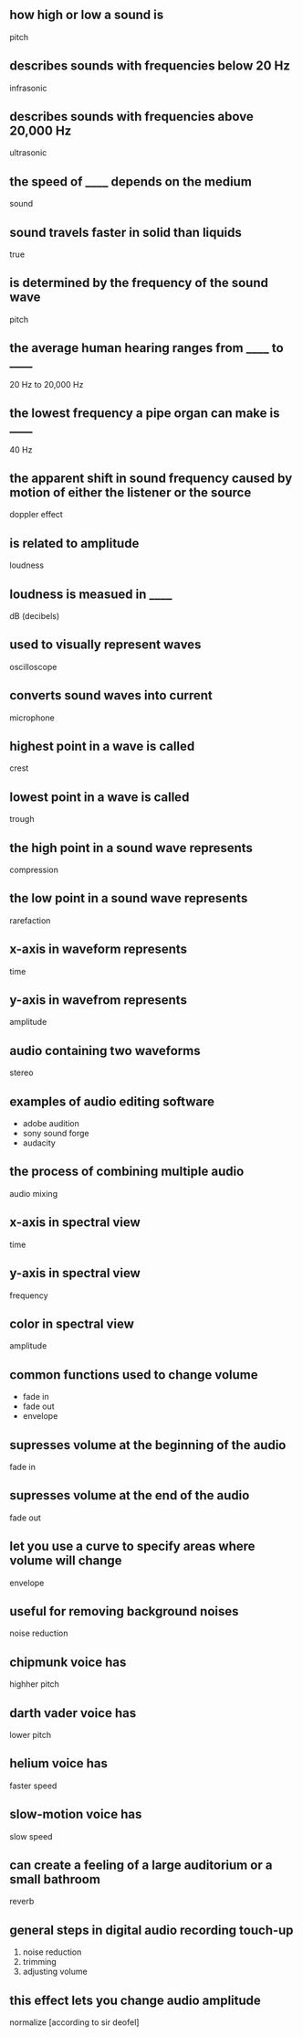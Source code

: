 <!-- Lesson 5: Prelude to Audio and Animation -->

<!-- The Nature of Sound -->

## how high or low a sound is

pitch

## describes sounds with frequencies below 20 Hz

infrasonic

## describes sounds with frequencies above 20,000 Hz

ultrasonic

## the speed of ____ depends on the medium

sound

## sound travels faster in solid than liquids

true

## is determined by the frequency of the sound wave

pitch

## the average human hearing ranges from ____ to ____

20 Hz to 20,000 Hz

## the lowest frequency a pipe organ can make is ____

40 Hz

## the apparent shift in sound frequency caused by motion of either the listener or the source

doppler effect

## is related to amplitude

loudness

## loudness is measued in ____

dB (decibels)

## used to visually represent waves

oscilloscope

## converts sound waves into current

microphone

## highest point in a wave is called

crest

## lowest point in a wave is called

trough

## the high point in a sound wave represents

compression

## the low point in a sound wave represents

rarefaction

<!-- Basic Audio Editing -->

## x-axis in waveform represents

time

## y-axis in wavefrom represents

amplitude

## audio containing two waveforms

stereo

## examples of audio editing software

- adobe audition
- sony sound forge
- audacity

## the process of combining multiple audio

audio mixing

## x-axis in spectral view

time

## y-axis in spectral view

frequency

## color in spectral view

amplitude

## common functions used to change volume

- fade in
- fade out
- envelope

## supresses volume at the beginning of the audio

fade in

## supresses volume at the end of the audio

fade out

## let you use a curve to specify areas where volume will change

envelope

## useful for removing background noises

noise reduction

## chipmunk voice has

highher pitch

## darth vader voice has

lower pitch

## helium voice has

faster speed

## slow-motion voice has

slow speed

## can create a feeling of a large auditorium or a small bathroom

reverb

## general steps in digital audio recording touch-up

1. noise reduction
2. trimming
3. adjusting volume

## this effect lets you change audio amplitude

normalize [according to sir deofel]

## 

